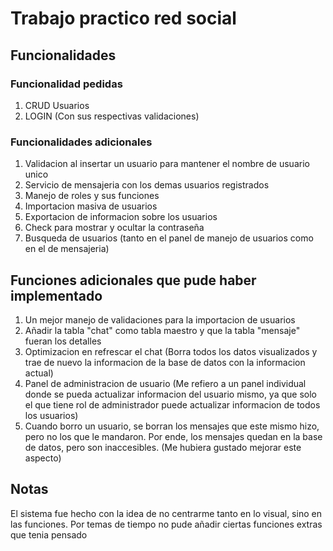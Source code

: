 # Trabajo practico red social

## Funcionalidades

### Funcionalidad pedidas

1. CRUD Usuarios
2. LOGIN (Con sus respectivas validaciones)

### Funcionalidades adicionales
1. Validacion al insertar un usuario para mantener el nombre de usuario unico
2. Servicio de mensajeria con los demas usuarios registrados
3. Manejo de roles y sus funciones
4. Importacion masiva de usuarios
5. Exportacion de informacion sobre los usuarios
6. Check para mostrar y ocultar la contraseña
7. Busqueda de usuarios (tanto en el panel de manejo de usuarios como en el de mensajeria)

## Funciones adicionales que pude haber implementado
1. Un mejor manejo de validaciones para la importacion de usuarios
2. Añadir la tabla "chat" como tabla maestro y que la tabla "mensaje" fueran los detalles
3. Optimizacion en refrescar el chat (Borra todos los datos visualizados y trae de nuevo la informacion de la base de datos con la informacion actual)
4. Panel de administracion de usuario (Me refiero a un panel individual donde se pueda actualizar informacion del usuario mismo, ya que solo el que tiene rol de administrador puede actualizar informacion de todos los usuarios)
5. Cuando borro un usuario, se borran los mensajes que este mismo hizo, pero no los que le mandaron. Por ende, los mensajes quedan en la base de datos, pero son inaccesibles. (Me hubiera gustado mejorar este aspecto) 

## Notas

El sistema fue hecho con la idea de no centrarme tanto en lo visual, sino en las funciones. Por temas de tiempo no pude añadir ciertas funciones extras que tenia pensado



